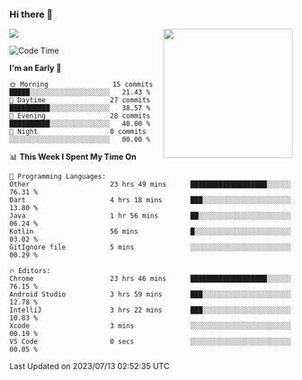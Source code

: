 ### Hi there 👋

![](https://metrics.lecoq.io/itaowu?template=classic&config.timezone=Asia%2FShanghai)
<img align='right' src="https://media.giphy.com/media/M9gbBd9nbDrOTu1Mqx/giphy.gif" width="230">

<!--START_SECTION:waka-->
![Code Time](http://img.shields.io/badge/Code%20Time-235%20hrs%2045%20mins-blue)

**I'm an Early 🐤** 

```text
🌞 Morning                15 commits          █████░░░░░░░░░░░░░░░░░░░░   21.43 % 
🌆 Daytime                27 commits          ██████████░░░░░░░░░░░░░░░   38.57 % 
🌃 Evening                28 commits          ██████████░░░░░░░░░░░░░░░   40.00 % 
🌙 Night                  0 commits           ░░░░░░░░░░░░░░░░░░░░░░░░░   00.00 % 
```


📊 **This Week I Spent My Time On** 

```text
💬 Programming Languages: 
Other                    23 hrs 49 mins      ███████████████████░░░░░░   76.31 % 
Dart                     4 hrs 18 mins       ███░░░░░░░░░░░░░░░░░░░░░░   13.80 % 
Java                     1 hr 56 mins        ██░░░░░░░░░░░░░░░░░░░░░░░   06.24 % 
Kotlin                   56 mins             █░░░░░░░░░░░░░░░░░░░░░░░░   03.02 % 
GitIgnore file           5 mins              ░░░░░░░░░░░░░░░░░░░░░░░░░   00.29 % 

🔥 Editors: 
Chrome                   23 hrs 46 mins      ███████████████████░░░░░░   76.15 % 
Android Studio           3 hrs 59 mins       ███░░░░░░░░░░░░░░░░░░░░░░   12.78 % 
IntelliJ                 3 hrs 22 mins       ███░░░░░░░░░░░░░░░░░░░░░░   10.83 % 
Xcode                    3 mins              ░░░░░░░░░░░░░░░░░░░░░░░░░   00.19 % 
VS Code                  0 secs              ░░░░░░░░░░░░░░░░░░░░░░░░░   00.05 % 
```


 Last Updated on 2023/07/13 02:52:35 UTC
<!--END_SECTION:waka-->

<!--
**itaowu/itaowu** is a ✨ _special_ ✨ repository because its `README.md` (this file) appears on your GitHub profile.

Here are some ideas to get you started:

- 🔭 I’m currently working on ...
- 🌱 I’m currently learning ...
- 👯 I’m looking to collaborate on ...
- 🤔 I’m looking for help with ...
- 💬 Ask me about ...
- 📫 How to reach me: ...
- 😄 Pronouns: ...
- ⚡ Fun fact: ...
-->
